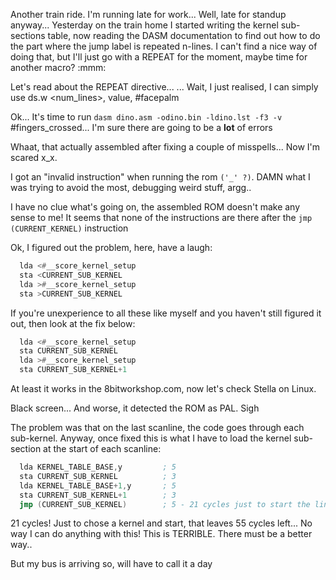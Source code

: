 Another train ride. I'm running late for work... Well, late for standup anyway...
Yesterday on the train home I started writing the kernel sub-sections table,
now reading the DASM documentation to find out how to do the part where 
the jump label is repeated n-lines. I can't find a nice way of doing that, 
but I'll just go with a REPEAT for the moment, maybe time for another macro?
:mmm:

Let's read about the REPEAT directive... 
... Wait, I just realised, I can simply use ds.w <num_lines>, value, #facepalm

Ok... It's time to run `dasm dino.asm -odino.bin -ldino.lst -f3 -v` #fingers_crossed... I'm sure there are going to be a **lot** of errors

Whaat, that actually assembled after fixing a couple of misspells... Now I'm 
scared x_x. 

I got an "invalid instruction" when running the rom `('_' ?)`. DAMN what 
I was trying to avoid the most, debugging weird stuff, argg..

I have no clue what's going on, the assembled ROM doesn't make any sense
to me! It seems that none of the instructions are there after the 
`jmp (CURRENT_KERNEL)` instruction

Ok, I figured out the problem, here, have a laugh:

```asm
  lda <#__score_kernel_setup
  sta <CURRENT_SUB_KERNEL
  lda >#__score_kernel_setup
  sta >CURRENT_SUB_KERNEL
```

If you're unexperience to all these like myself and you haven't still 
figured it out, then look at the fix below:

```asm
  lda <#__score_kernel_setup
  sta CURRENT_SUB_KERNEL
  lda >#__score_kernel_setup
  sta CURRENT_SUB_KERNEL+1
```

At least it works in the 8bitworkshop.com, now let's check Stella on Linux.

Black screen... And worse, it detected the ROM as PAL. Sigh

The problem was that on the last scanline, the code goes through each 
sub-kernel. Anyway, once fixed this is what I have to load the kernel 
sub-section at the start of each scanline:

```asm
  lda KERNEL_TABLE_BASE,y         ; 5
  sta CURRENT_SUB_KERNEL          ; 3
  lda KERNEL_TABLE_BASE+1,y       ; 5
  sta CURRENT_SUB_KERNEL+1        ; 3
  jmp (CURRENT_SUB_KERNEL)        ; 5 - 21 cycles just to start the line!!! NAH
```
21 cycles! Just to chose a kernel and start, that leaves 55 cycles left...
No way I can do anything with this! This is TERRIBLE. There must be a better
way..

But my bus is arriving so, will have to call it a day
